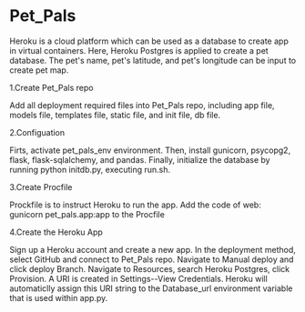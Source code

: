 # Pet_Pals
Heroku is a cloud platform which can be used as a database to create app in virtual containers. Here, Heroku Postgres is applied to create a pet database. The pet's name, pet's latitude, and pet's longitude can be input to create pet map.


1.Create Pet_Pals repo

Add all deployment required files into Pet_Pals repo, including app file, models file, templates file, static file, and init file, db file.


2.Configuation



Firts, activate pet_pals_env environment. Then, install gunicorn, psycopg2, flask, flask-sqlalchemy, and pandas. Finally, initialize the database by running python initdb.py, executing run.sh.


3.Create Procfile 


Prockfile is to instruct Heroku to run the app. Add the code of web: gunicorn pet_pals.app:app to the Procfile


4.Create the Heroku App

Sign up a Heroku account and create a new app. In the deployment method, select GitHub and connect to Pet_Pals repo. Navigate to Manual deploy and click deploy Branch. Navigate to Resources, search Heroku Postgres, click Provision. A URI is created in Settings--View Credentials. Heroku will automaticlly assign this URI string to the Database_url environment variable that is used within app.py.

